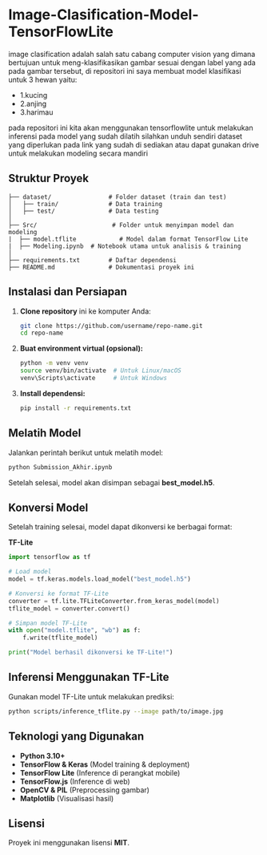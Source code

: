 # Image-Clasification-Model-TensorFlowLite
image clasification adalah salah satu cabang computer vision yang dimana bertujuan untuk meng-klasifikasikan gambar sesuai dengan label yang ada pada gambar tersebut, di repositori ini saya membuat model klasifikasi untuk 3 hewan yaitu: 
- 1.kucing
- 2.anjing
- 3.harimau

pada repositori ini kita akan menggunakan tensorflowlite untuk melakukan inferensi pada model yang sudah dilatih
silahkan unduh sendiri dataset yang diperlukan pada link yang sudah di sediakan atau dapat gunakan drive untuk melakukan modeling secara mandiri

##  Struktur Proyek
```
├── dataset/                # Folder dataset (train dan test)
│   ├── train/              # Data training
│   ├── test/               # Data testing
│
├── Src/                     # Folder untuk menyimpan model dan modeling
|  ├── model.tflite            # Model dalam format TensorFlow Lite
|  ├── Modeling.ipynb  # Notebook utama untuk analisis & training
│
├── requirements.txt        # Daftar dependensi
├── README.md               # Dokumentasi proyek ini
```

##  Instalasi dan Persiapan
1. **Clone repository** ini ke komputer Anda:
   ```sh
   git clone https://github.com/username/repo-name.git
   cd repo-name
   ```
2. **Buat environment virtual (opsional):**
   ```sh
   python -m venv venv
   source venv/bin/activate  # Untuk Linux/macOS
   venv\Scripts\activate     # Untuk Windows
   ```
3. **Install dependensi:**
   ```sh
   pip install -r requirements.txt
   ```

##  Melatih Model
Jalankan perintah berikut untuk melatih model:
```sh
python Submission_Akhir.ipynb
```
Setelah selesai, model akan disimpan sebagai **best_model.h5**.

##  Konversi Model
Setelah training selesai, model dapat dikonversi ke berbagai format:

**TF-Lite**  
```python
import tensorflow as tf

# Load model
model = tf.keras.models.load_model("best_model.h5")

# Konversi ke format TF-Lite
converter = tf.lite.TFLiteConverter.from_keras_model(model)
tflite_model = converter.convert()

# Simpan model TF-Lite
with open("model.tflite", "wb") as f:
    f.write(tflite_model)

print("Model berhasil dikonversi ke TF-Lite!")
```

##  Inferensi Menggunakan TF-Lite
Gunakan model TF-Lite untuk melakukan prediksi:
```sh
python scripts/inference_tflite.py --image path/to/image.jpg
```

##  Teknologi yang Digunakan
- **Python 3.10+**
- **TensorFlow & Keras** (Model training & deployment)
- **TensorFlow Lite** (Inference di perangkat mobile)
- **TensorFlow.js** (Inference di web)
- **OpenCV & PIL** (Preprocessing gambar)
- **Matplotlib** (Visualisasi hasil)

##  Lisensi
Proyek ini menggunakan lisensi **MIT**.

